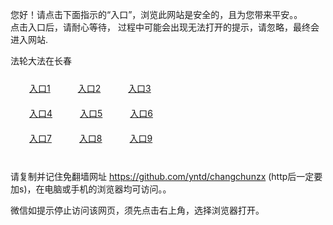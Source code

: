 您好！请点击下面指示的“入口”，浏览此网站是安全的，且为您带来平安。。 <br/>
点击入口后，请耐心等待， 过程中可能会出现无法打开的提示，请忽略，最终会进入网站. </br>

法轮大法在长春<br/>
<div style="padding:10px"><a style="margin:20px" target="_blank" href="https://d2milzgc8ln2e6.cloudfront.net/2Qpsp?torhzqdx" id="ccLink1" rel="nofollow">入口1</a> <a target="_blank" style="margin:20px" href="https://d3lsogpd7oucki.cloudfront.net/2Qpsp?donmw" id="ccLink2" rel="nofollow">入口2</a> <a style="margin:20px" target="_blank" href="https://d34zf44aiehbse.cloudfront.net/2Qpsp?vcutsc" id="ccLink3" rel="nofollow">入口3</a></div>

<div style="padding:10px" ><a style="margin:20px" target="_blank" href="https://d2milzgc8ln2e6.cloudfront.net/2Qpsp?torhzqdx" id="ccLink4" rel="nofollow">入口4</a> <a style="margin:20px" href="https://d3lsogpd7oucki.cloudfront.net/2Qpsp?donmw" target="_blank" id="ccLink5" rel="nofollow">入口5</a> <a style="margin:20px" href="https://d34zf44aiehbse.cloudfront.net/2Qpsp?vcutsc" target="_blank" id="ccLink6" rel="nofollow">入口6</a></div>

<div style="padding:10px"><a style="margin:20px" target="_blank" href="https://d2milzgc8ln2e6.cloudfront.net/2Qpsp?torhzqdx" id="ccLink7" rel="nofollow">入口7</a> <a style="margin:20px" href="https://d3lsogpd7oucki.cloudfront.net/2Qpsp?donmw" target="_blank" id="ccLink8" rel="nofollow">入口8</a> <a style="margin:20px" target="_blank" href="https://d34zf44aiehbse.cloudfront.net/2Qpsp?vcutsc" id="ccLink9" rel="nofollow">入口9</a></div>

<br/>



请复制并记住免翻墙网址 https://github.com/yntd/changchunzx (http后一定要加s)，在电脑或手机的浏览器均可访问。。<br/>

微信如提示停止访问该网页，须先点击右上角，选择浏览器打开。
